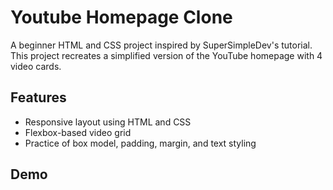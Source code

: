 # Youtube Homepage Clone


A beginner HTML and CSS project inspired by SuperSimpleDev's tutorial.  
This project recreates a simplified version of the YouTube homepage with 4 video cards.

## Features
- Responsive layout using HTML and CSS
- Flexbox-based video grid
- Practice of box model, padding, margin, and text styling

## Demo



